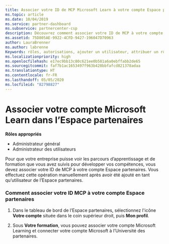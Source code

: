 ```yaml
---
title: Associer votre ID de MCP Microsoft Learn à votre compte Espace partenaires | Espace partenaires
ms.topic: article
ms.date: 10/04/2019
ms.service: partner-dashboard
ms.subservice: partnercenter-csp
description: Découvrez comment associer votre ID de MCP à votre compte Espace partenaires afin que votre entreprise puisse voir les parcours d’apprentissage et de formation que vous avez suivis pour développer vos compétences.
ms.assetid: 75D805AE-9922-4CFD-9427-196047D70963
author: LauraBrenner
ms.author: labrenne
Keywords: rôles, autorisations, ajouter un utilisateur, attribuer un rôle, administrateur, agent, ID de MCP, Microsoft Learn
ms.localizationpriority: high
ms.openlocfilehash: e17ec9bb13c80c621ee0b581a6a0ebffabb2de65
ms.sourcegitcommit: faf7b1ac1653497f963b428bbfafcd821378adaa
ms.translationtype: HT
ms.contentlocale: fr-FR
ms.lasthandoff: 05/05/2020
ms.locfileid: "82798827"
---
```

# <a name="associate-your-microsoft-learn-account-in-partner-center"></a>Associer votre compte Microsoft Learn dans l’Espace partenaires

**Rôles appropriés**
-   Administrateur général
-   Administrateur des utilisateurs

Pour que votre entreprise puisse voir les parcours d’apprentissage et de formation que vous avez suivis pour développer vos compétences, vous devez associer votre ID de MCP à votre compte Espace partenaires. Vous effectuez cette opération manuellement après avoir été ajouté en tant qu’utilisateur de l’Espace partenaires.

### <a name="how-to-associate-your-mcp-id-to-your-partner-center-account"></a>Comment associer votre ID MCP à votre compte Espace partenaires

1. Dans le tableau de bord de l’Espace partenaires, sélectionnez l'icône **Votre compte** située dans le coin supérieur droit, puis **Mon profil**.

2. Sous **Votre formation**, vous pouvez associer votre compte Microsoft Learning et connecter votre compte Microsoft à l’Université des partenaires.
